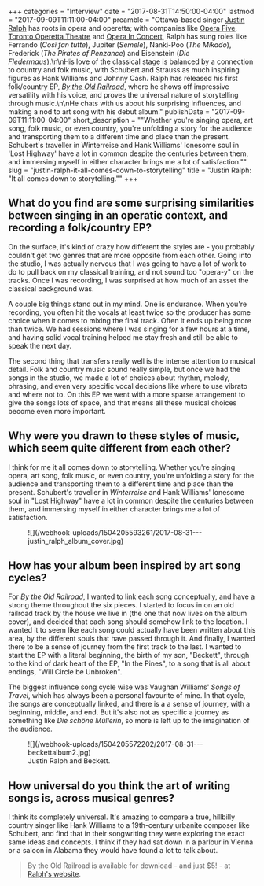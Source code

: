 +++
categories = "Interview"
date = "2017-08-31T14:50:00-04:00"
lastmod = "2017-09-09T11:11:00-04:00"
preamble = "Ottawa-based singer [Justin Ralph](https://www.justinralph.com/about) has roots in opera and operetta; with companies like [Opera Five](/scene/companies/opera-five/), [Toronto Operetta Theatre](/scene/companies/toronto-operetta-theatre/) and [Opera In Concert](/scene/companies/opera-in-concert/), Ralph has sung roles like Ferrando (*Così fan tutte*), Jupiter (*Semele*), Nanki-Poo (*The Mikado*), Frederick (*The Pirates of Penzance*) and Eisenstein (*Die Fledermaus*).\n\nHis love of the classical stage is balanced by a connection to country and folk music, with Schubert and Strauss as much inspiring figures as Hank Williams and Johnny Cash. Ralph has released his first folk/country EP, [*By the Old Railroad*](https://www.justinralph.com/music), where he shows off impressive versatility with his voice, and proves the universal nature of storytelling through music.\n\nHe chats with us about his surprising influences, and making a nod to art song with his debut album."
publishDate = "2017-09-09T11:11:00-04:00"
short_description = "\"Whether you're singing opera, art song, folk music, or even country, you're unfolding a story for the audience and transporting them to a different time and place than the present. Schubert's traveller in Winterreise and Hank Williams' lonesome soul in 'Lost Highway' have a lot in common despite the centuries between them, and immersing myself in either character brings me a lot of satisfaction.\""
slug = "justin-ralph-it-all-comes-down-to-storytelling"
title = "Justin Ralph: &quot;It all comes down to storytelling.&quot;"
+++

## What do you find are some surprising similarities between singing in an operatic context, and recording a folk/country EP?

On the surface, it's kind of crazy how different the styles are - you probably couldn't get two genres that are more opposite from each other. Going into the studio, I was actually nervous that I was going to have a lot of work to do to pull back on my classical training, and not sound too "opera-y" on the tracks. Once I was recording, I was surprised at how much of an asset the classical background was. 

A couple big things stand out in my mind. One is endurance. When you're recording, you often hit the vocals at least twice so the producer has some choice when it comes to mixing the final track. Often it ends up being more than twice. We had sessions where I was singing for a few hours at a time, and having solid vocal training helped me stay fresh and still be able to speak the next day. 

The second thing that transfers really well is the intense attention to musical detail. Folk and country music sound really simple, but once we had the songs in the studio, we made a lot of choices about rhythm, melody, phrasing, and even very specific vocal decisions like where to use vibrato and where not to. On this EP we went with a more sparse arrangement to give the songs lots of space, and that means all these musical choices become even more important. 

## Why were you drawn to these styles of music, which seem quite different from each other?

I think for me it all comes down to storytelling. Whether you're singing opera, art song, folk music, or even country, you're unfolding a story for the audience and transporting them to a different time and place than the present. Schubert's traveller in *Winterreise* and Hank Williams' lonesome soul in "Lost Highway" have a lot in common despite the centuries between them, and immersing myself in either character brings me a lot of satisfaction.

<figure data-type="image">
![](/webhook-uploads/1504205593261/2017-08-31---justin_ralph_album_cover.jpg)
</figure>

## How has your album been inspired by art song cycles?

For *By the Old Railroad*, I wanted to link each song conceptually, and have a strong theme throughout the six pieces. I started to focus in on an old railroad track by the house we live in (the one that now lives on the album cover), and decided that each song should somehow link to the location. I wanted it to seem like each song could actually have been written about this area, by the different souls that have passed through it. And finally, I wanted there to be a sense of journey from the first track to the last. I wanted to start the EP with a literal beginning, the birth of my son, "Beckett", through to the kind of dark heart of the EP, "In the Pines", to a song that is all about endings, "Will Circle be Unbroken". 

The biggest influence song cycle wise was Vaughan Williams' *Songs of Travel*, which has always been a personal favourite of mine. In that cycle, the songs are conceptually linked, and there is a a sense of journey, with a beginning, middle, and end. But it's also not as specific a journey as something like *Die schöne Müllerin*, so more is left up to the imagination of the audience. 

<figure data-type="image">
![](/webhook-uploads/1504205572202/2017-08-31---beckettalbum2.jpg)
<figcaption>Justin Ralph and Beckett.</figcaption>
</figure>

## How universal do you think the art of writing songs is, across musical genres?

I think its completely universal. It's amazing to compare a true, hillbilly country singer like Hank Williams to a 19th-century urbanite composer like Schubert, and find that in their songwriting they were exploring the exact same ideas and concepts. I think if they had sat down in a parlour in Vienna or a saloon in Alabama they would have found a lot to talk about. 

>By the Old Railroad is available for download - and just $5! - at [Ralph's website](https://www.justinralph.com/music).

